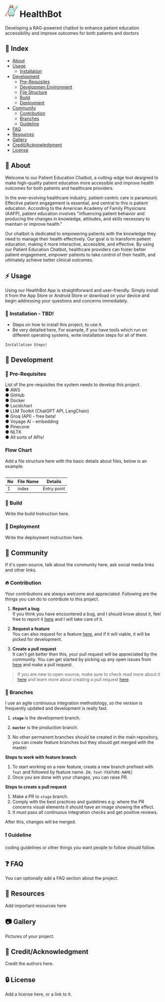 # <img src="./img/healthybot.png" alt="aws" width="40" height="40"/> HealthBot
Developing a RAG-powered chatbot to enhance patient education accessibility and improve outcomes for both patients and doctors

## :ledger: Index

- [About](#beginner-about)
- [Usage](#zap-usage)
  - [Installation](#electric_plug-installation) 
- [Development](#wrench-development)
  - [Pre-Requisites](#notebook-pre-requisites)
  - [Developmen Environment](#nut_and_bolt-development-environment)
  - [File Structure](#file_folder-file-structure)
  - [Build](#hammer-build)  
  - [Deployment](#rocket-deployment)  
- [Community](#cherry_blossom-community)
  - [Contribution](#fire-contribution)
  - [Branches](#cactus-branches)
  - [Guideline](#exclamation-guideline)  
- [FAQ](#question-faq)
- [Resources](#page_facing_up-resources)
- [Gallery](#camera-gallery)
- [Credit/Acknowledgment](#star2-creditacknowledgment)
- [License](#lock-license)

##  :beginner: About
Welcome to our Patient Education Chatbot, a cutting-edge tool designed to make high-quality patient education more accessible and improve health outcomes for both patients and healthcare providers.

In the ever-evolving healthcare industry, patient-centric care is paramount. Effective patient engagement is essential, and central to this is patient education. According to the American Academy of Family Physicians (AAFP), patient education involves "influencing patient behavior and producing the changes in knowledge, attitudes, and skills necessary to maintain or improve health."

Our chatbot is dedicated to empowering patients with the knowledge they need to manage their health effectively. 
Our goal is to transform patient education, making it more interactive, accessible, and effective. By using our Patient Education Chatbot, healthcare providers can foster better patient engagement, empower patients to take control of their health, and ultimately achieve better clinical outcomes. 

## :zap: Usage
Using our HealthBot App is straightforward and user-friendly. Simply install it from the App Store or Android Store or download on your device and begin addressing your questions and concerns immediately.
###  :electric_plug: Installation - TBD!
- Steps on how to install this project, to use it.
- Be very detailed here, For example, if you have tools which run on different operating systems, write installation steps for all of them.
```
Installation Steps!
```
## 🔧 Development


### :notebook: Pre-Requisites
List of the pre-requisites the system needs to develop this project. </br>
● AWS </br>
● GitHub </br>
● Docker </br>
● Lucidchart </br>
● LLM Toolkit (ChatGPT API, LangChain) </br>
● Groq (API) - free beta! </br>
● Voyage AI - embedding </br>
● Pinecone </br>
● NLTK </br>
● All sorts of APIs! </br>

###  Flow Chart
Add a file structure here with the basic details about files, below is an example.

```

```

| No | File Name | Details 
|----|------------|-------|
| 1  | index | Entry point

###  :hammer: Build
Write the build Instruction here.

### :rocket: Deployment
Write the deployment instruction here.

## :cherry_blossom: Community

If it's open-source, talk about the community here, ask social media links and other links.

 ###  :fire: Contribution

 Your contributions are always welcome and appreciated. Following are the things you can do to contribute to this project.

 1. **Report a bug** <br>
 If you think you have encountered a bug, and I should know about it, feel free to report it [here]() and I will take care of it.

 2. **Request a feature** <br>
 You can also request for a feature [here](), and if it will viable, it will be picked for development.  

 3. **Create a pull request** <br>
 It can't get better then this, your pull request will be appreciated by the community. You can get started by picking up any open issues from [here]() and make a pull request.

 > If you are new to open-source, make sure to check read more about it [here](https://www.digitalocean.com/community/tutorial_series/an-introduction-to-open-source) and learn more about creating a pull request [here](https://www.digitalocean.com/community/tutorials/how-to-create-a-pull-request-on-github).


 ### :cactus: Branches

 I use an agile continuous integration methodology, so the version is frequently updated and development is really fast.

1. **`stage`** is the development branch.

2. **`master`** is the production branch.

3. No other permanent branches should be created in the main repository, you can create feature branches but they should get merged with the master.

**Steps to work with feature branch**

1. To start working on a new feature, create a new branch prefixed with `feat` and followed by feature name. (ie. `feat-FEATURE-NAME`)
2. Once you are done with your changes, you can raise PR.

**Steps to create a pull request**

1. Make a PR to `stage` branch.
2. Comply with the best practices and guidelines e.g. where the PR concerns visual elements it should have an image showing the effect.
3. It must pass all continuous integration checks and get positive reviews.

After this, changes will be merged.


### :exclamation: Guideline
coding guidelines or other things you want people to follow should follow.


## :question: FAQ
You can optionally add a FAQ section about the project.

##  :page_facing_up: Resources
Add important resources here

##  :camera: Gallery
Pictures of your project.

## :star2: Credit/Acknowledgment
Credit the authors here.

##  :lock: License
Add a license here, or a link to it.
